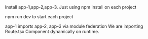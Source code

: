 Install app-1,app-2,app-3.
Just using npm install on each project

npm run dev to start each project

app-1 imports app-2, app-3 via module federation
We are importing Route.tsx Component dynamically on runtime.
